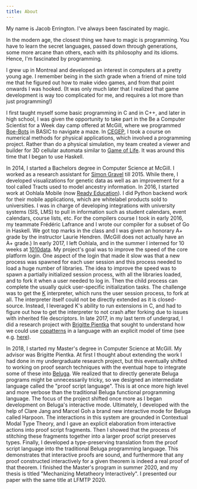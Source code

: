 ```yaml
---
title: About
---
```


My name is Jacob Errington. I've always been fascinated by magic.

In the modern age, the closest thing we have to magic is programming.
You have to learn the secret languages, passed down through generations, some
more arcane than others, each with its philosophy and its idioms.
Hence, I'm fascinated by programming.

I grew up in Montreal and developed an interest in computers at a pretty
young age. I remember being in the sixth grade when a friend of mine told me
that he figured out how to make video games, and from that point onwards I was
hooked.
(It was only much later that I realized that game development is way too
complicated for me, and requires a lot more than just programming!)

I first taught myself some basic programming in C and in C++, and
later in high school, I was given the opportunity to take part in the
Be a Computer Scientist for a Week day camp offered at McGill, where we
programmed [Boe-Bots](https://en.wikipedia.org/wiki/Boe-Bot) in BASIC to
navigate a maze.
In [CEGEP](https://en.wikipedia.org/wiki/CEGEP), I took a course on numerical
methods for physical applications, which involved a programming project.
Rather than do a physical simulation, my team created a viewer and builder
for 3D cellular automata similar to
[Game of Life](https://en.wikipedia.org/wiki/Conway%27s_Game_of_Life).
It was around this time that I began to use Haskell.

In 2014, I started a Bachelors degree in Computer Science at McGill.
I worked as a research assistant for [Simon
Gravel](http://simongravel.lab.mcgill.ca/) till 2015.
While there, I developed visualizations for genetic data as well as an
improvement for a tool called Tracts used to model ancestry information.
In 2016, I started work at Oohlala Mobile (now [Ready Education](https://www.readyeducation.com/)).
I did Python backend work for their mobile applications, which are whitelabel
products sold to universities. I was in charge of developing integrations
with university systems (SIS, LMS) to pull in information such as student
calendars, event calendars, course lists, etc.
For the compilers course I took in early 2016, my teammate Frédéric Lafrance and
I wrote our compiler for a subset of Go in Haskell.
We got top marks in the class and I was given an honorary A+ grade by the
instructor Laurie Hendren. (McGill does not actually have an A+ grade.)
In early 2017, I left Oohlala, and in the summer I interned for 10 weeks at
[1010data](https://1010data.com/).
My project's goal was to improve the speed of the core platform login. One
aspect of the login that made it slow was that a new process was spawned
for each user session and this process needed to load a huge number of
libraries. The idea to improve the speed was to spawn a partially initialized
session process, with all the libraries loaded, and to fork it when a user
needed to log in. Then the child process can complete the usually quick
user-specific initialization tasks. The challenge was to get the
[K](https://en.wikipedia.org/wiki/K_(programming_language))
interpreter, which runs the user session process, to fork at all.
The interpreter itself could not be directly extended as it is
closed-source. Instead, I leveraged K's ability to run extensions in C, and had
to figure out how to get the interpreter to not crash after forking due to
issues with inherited file descriptors.
In late 2017, in my last term of undergrad, I did a research project with
[Brigitte Pientka](http://www.cs.mcgill.ca/~bpientka/) that sought to understand
how we could use [copatterns](https://dl.acm.org/doi/10.1145/2480359.2429075) in
a language with an explicit model of time (see
e.g. [here](https://dl.acm.org/doi/10.1145/2535838.2535881)).

In 2018, I started my Master's degree in Computer Science at McGill.
My advisor was Brigitte Pientka. At first I thought about extending the work I
had done in my undergraduate research project, but this eventually shifted to
working on proof search techniques with the eventual hope to integrate some of
these into [Beluga](http://complogic.cs.mcgill.ca/beluga/).
We realized that to directly generate Beluga programs might be unnecessarily
tricky, so we designed an intermediate language called the "proof script
language". This is at once more high level and more verbose than the traditional
Beluga functional programming language.
The focus of the project shifted once more as I began development on Beluga's
interactive mode.
Ultimately, I developed with the help of Clare Jang and Marcel Goh a brand new
interactive mode for Beluga called Harpoon.
The interactions in this system are grounded in Contextual Modal Type Theory,
and I gave an explicit elaboration from interactive actions into proof script
fragments.
Then I showed that the process of stitching these fragments together into a
larger proof script preserves types.
Finally, I developed a type-preserving translation from the proof script
language into the traditional Beluga programming language.
This demonstrates that interactive proofs are sound, and furthermore that any
proof constructed interactively for a given theorem is indeed a real proof of
that theorem.
I finished the Master's program in summer 2020, and my thesis is titled
"Mechanizing Metatheory Interactively". I presented our paper with the same
title at LFMTP 2020.
